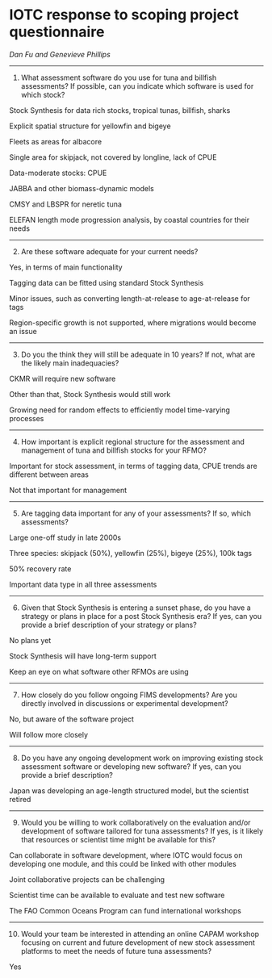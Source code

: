 # IOTC response to scoping project questionnaire

*Dan Fu and Genevieve Phillips*

--------------------------------------------------------------------------------

1. What assessment software do you use for tuna and billfish assessments? If
   possible, can you indicate which software is used for which stock?

Stock Synthesis for data rich stocks, tropical tunas, billfish, sharks

Explicit spatial structure for yellowfin and bigeye

Fleets as areas for albacore

Single area for skipjack, not covered by longline, lack of CPUE

Data-moderate stocks: CPUE

JABBA and other biomass-dynamic models

CMSY and LBSPR for neretic tuna

ELEFAN length mode progression analysis, by coastal countries for their needs

--------------------------------------------------------------------------------

2. Are these software adequate for your current needs?

Yes, in terms of main functionality

Tagging data can be fitted using standard Stock Synthesis

Minor issues, such as converting length-at-release to age-at-release for tags

Region-specific growth is not supported, where migrations would become an issue

--------------------------------------------------------------------------------

3. Do you the think they will still be adequate in 10 years? If not, what are
   the likely main inadequacies?

CKMR will require new software

Other than that, Stock Synthesis would still work

Growing need for random effects to efficiently model time-varying processes

--------------------------------------------------------------------------------

4. How important is explicit regional structure for the assessment and
   management of tuna and billfish stocks for your RFMO?

Important for stock assessment, in terms of tagging data, CPUE trends are
different between areas

Not that important for management

--------------------------------------------------------------------------------

5. Are tagging data important for any of your assessments? If so, which
   assessments?

Large one-off study in late 2000s

Three species: skipjack (50%), yellowfin (25%), bigeye (25%), 100k tags

50% recovery rate

Important data type in all three assessments

--------------------------------------------------------------------------------

6. Given that Stock Synthesis is entering a sunset phase, do you have a strategy
   or plans in place for a post Stock Synthesis era? If yes, can you provide a
   brief description of your strategy or plans?

No plans yet

Stock Synthesis will have long-term support

Keep an eye on what software other RFMOs are using

--------------------------------------------------------------------------------

7. How closely do you follow ongoing FIMS developments? Are you directly
   involved in discussions or experimental development?

No, but aware of the software project

Will follow more closely

--------------------------------------------------------------------------------

8. Do you have any ongoing development work on improving existing stock
   assessment software or developing new software? If yes, can you provide a
   brief description?

Japan was developing an age-length structured model, but the scientist retired

--------------------------------------------------------------------------------

9. Would you be willing to work collaboratively on the evaluation and/or
   development of software tailored for tuna assessments? If yes, is it likely
   that resources or scientist time might be available for this?

Can collaborate in software development, where IOTC would focus on developing
one module, and this could be linked with other modules

Joint collaborative projects can be challenging

Scientist time can be available to evaluate and test new software

The FAO Common Oceans Program can fund international workshops

--------------------------------------------------------------------------------

10. Would your team be interested in attending an online CAPAM workshop focusing
    on current and future development of new stock assessment platforms to meet
    the needs of future tuna assessments?

Yes
